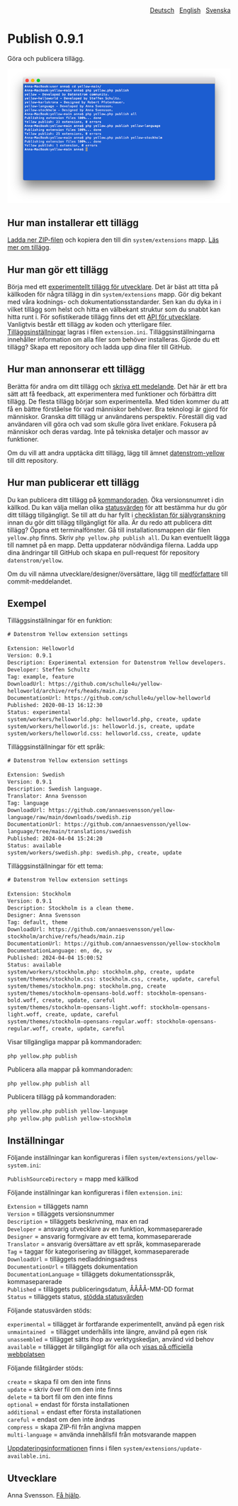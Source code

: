 <p align="right"><a href="README-de.md">Deutsch</a> &nbsp; <a href="README.md">English</a> &nbsp; <a href="README-sv.md">Svenska</a></p>

# Publish 0.9.1

Göra och publicera tillägg.

<p align="center"><img src="SCREENSHOT.png" alt="Skärmdump"></p>

## Hur man installerar ett tillägg

[Ladda ner ZIP-filen](https://github.com/annaesvensson/yellow-publish/archive/refs/heads/main.zip) och kopiera den till din `system/extensions` mapp. [Läs mer om tillägg](https://github.com/annaesvensson/yellow-update/tree/main/README-sv.md).

## Hur man gör ett tillägg

Börja med ett [experimentellt tillägg för utvecklare](https://github.com/schulle4u/yellow-extension-helloworld). Det är bäst att titta på källkoden för några tillägg in din `system/extensions` mapp. Gör dig bekant med våra kodnings- och dokumentationsstandarder. Sen kan du dyka in i vilket tillägg som helst och hitta en välbekant struktur som du snabbt kan hitta runt i. För sofistikerade tillägg finns det ett [API för utvecklare](https://datenstrom.se/sv/yellow/help/api-for-developers). Vanligtvis består ett tillägg av koden och ytterligare filer. [Tilläggsinställningar](#inställningar) lagras i filen `extension.ini`. Tilläggsinställningarna innehåller information om alla filer som behöver installeras. Gjorde du ett tillägg? Skapa ett repository och ladda upp dina filer till GitHub.

## Hur man annonserar ett tillägg

Berätta för andra om ditt tillägg och [skriva ett medelande](https://github.com/datenstrom/yellow/discussions/categories/see-what-s-new?discussions_q=sort%3Adate_created+category%3A%22See+what%27s+new%22). Det här är ett bra sätt att få feedback, att experimentera med funktioner och förbättra ditt tillägg. De flesta tillägg börjar som experimentella. Med tiden kommer du att få en bättre förståelse för vad människor behöver. Bra teknologi är gjord för människor. Granska ditt tillägg ur användarens perspektiv. Föreställ dig vad användaren vill göra och vad som skulle göra livet enklare. Fokusera på människor och deras vardag. Inte på tekniska detaljer och massor av funktioner.

Om du vill att andra upptäcka ditt tillägg, lägg till ämnet [datenstrom-yellow](https://github.com/topics/datenstrom-yellow) till ditt repository.

## Hur man publicerar ett tillägg

Du kan publicera ditt tillägg på [kommandoraden](https://github.com/annaesvensson/yellow-core/tree/main/README-sv.md). Öka versionsnumret i din källkod. Du kan välja mellan olika [statusvärden](#inställningar-status) för att bestämma hur du gör ditt tillägg tillgängligt. Se till att du har fyllt i [checklistan för självgranskning](self-review-checklist.md) innan du gör ditt tillägg tillgängligt för alla. Är du redo att publicera ditt tillägg? Öppna ett terminalfönster. Gå till installationsmappen där filen `yellow.php` finns. Skriv `php yellow.php publish all`. Du kan eventuellt lägga till namnet på en mapp. Detta uppdaterar nödvändiga filerna. Ladda upp dina ändringar till GitHub och skapa en pull-request för repository `datenstrom/yellow`.

Om du vill nämna utvecklare/designer/översättare, lägg till [medförfattare](https://docs.github.com/en/pull-requests/committing-changes-to-your-project/creating-and-editing-commits/creating-a-commit-with-multiple-authors) till commit-meddelandet.

## Exempel

Tilläggsinställningar för en funktion:

~~~
# Datenstrom Yellow extension settings

Extension: Helloworld
Version: 0.9.1
Description: Experimental extension for Datenstrom Yellow developers.
Developer: Steffen Schultz
Tag: example, feature
DownloadUrl: https://github.com/schulle4u/yellow-helloworld/archive/refs/heads/main.zip
DocumentationUrl: https://github.com/schulle4u/yellow-helloworld
Published: 2020-08-13 16:12:30
Status: experimental
system/workers/helloworld.php: helloworld.php, create, update
system/workers/helloworld.js: helloworld.js, create, update
system/workers/helloworld.css: helloworld.css, create, update
~~~

Tilläggsinställningar för ett språk:

~~~
# Datenstrom Yellow extension settings

Extension: Swedish
Version: 0.9.1
Description: Swedish language.
Translator: Anna Svensson
Tag: language
DownloadUrl: https://github.com/annaesvensson/yellow-language/raw/main/downloads/swedish.zip
DocumentationUrl: https://github.com/annaesvensson/yellow-language/tree/main/translations/swedish
Published: 2024-04-04 15:24:20
Status: available
system/workers/swedish.php: swedish.php, create, update
~~~

Tilläggsinställningar för ett tema:

~~~
# Datenstrom Yellow extension settings

Extension: Stockholm
Version: 0.9.1
Description: Stockholm is a clean theme.
Designer: Anna Svensson
Tag: default, theme
DownloadUrl: https://github.com/annaesvensson/yellow-stockholm/archive/refs/heads/main.zip
DocumentationUrl: https://github.com/annaesvensson/yellow-stockholm
DocumentationLanguage: en, de, sv
Published: 2024-04-04 15:00:52
Status: available
system/workers/stockholm.php: stockholm.php, create, update
system/themes/stockholm.css: stockholm.css, create, update, careful
system/themes/stockholm.png: stockholm.png, create
system/themes/stockholm-opensans-bold.woff: stockholm-opensans-bold.woff, create, update, careful
system/themes/stockholm-opensans-light.woff: stockholm-opensans-light.woff, create, update, careful
system/themes/stockholm-opensans-regular.woff: stockholm-opensans-regular.woff, create, update, careful
~~~

Visar tillgängliga mappar på kommandoraden:

`php yellow.php publish`  

Publicera alla mappar på kommandoraden:

`php yellow.php publish all`  

Publicera tillägg på kommandoraden:

`php yellow.php publish yellow-language`  
`php yellow.php publish yellow-stockholm`  

## Inställningar

Följande inställningar kan konfigureras i filen `system/extensions/yellow-system.ini`:

`PublishSourceDirectory` = mapp med källkod  

Följande inställningar kan konfigureras i filen `extension.ini`:

`Extension` = tilläggets namn  
`Version` = tilläggets versionsnummer  
`Description` = tilläggets beskrivning, max en rad  
`Developer` = ansvarig utvecklare av en funktion, kommaseparerade  
`Designer` = ansvarig formgivare av ett tema, kommaseparerade  
`Translator` = ansvarig översättare av ett språk, kommaseparerade  
`Tag` = taggar för kategorisering av tillägget, kommaseparerade  
`DownloadUrl` = tilläggets nedladdningsadress  
`DocumentationUrl` = tilläggets dokumentation  
`DocumentationLanguage` = tilläggets dokumentationsspråk, kommaseparerade  
`Published` = tilläggets publiceringsdatum, ÅÅÅÅ-MM-DD format  
`Status` = tilläggets status, [stödda statusvärden](#inställningar-status)  

<a id="inställningar-status"></a>Följande statusvärden stöds:

`experimental` = tillägget är fortfarande experimentellt, använd på egen risk  
`unmaintained ` = tillägget underhålls inte längre, använd på egen risk  
`unassembled` = tillägget sätts ihop av verktygskedjan, använd vid behov  
`available` = tillägget är tillgängligt för alla och [visas på officiella webbplatsen](https://datenstrom.se/sv/yellow/extensions/)  

<a id="inställningar-actions"></a> Följande filåtgärder stöds:

`create` = skapa fil om den inte finns  
`update` = skriv över fil om den inte finns  
`delete` = ta bort fil om den inte finns  
`optional` = endast för första installationen  
`additional` = endast efter första installationen  
`careful` = endast om den inte ändras  
`compress` = skapa ZIP-fil från angivna mappen  
`multi-language` = använda innehållsfil från motsvarande mappen  

[Uppdateringsinformationen](https://raw.githubusercontent.com/datenstrom/yellow/main/system/extensions/update-available.ini) finns i filen `system/extensions/update-available.ini`. 

## Utvecklare

Anna Svensson. [Få hjälp](https://datenstrom.se/sv/yellow/help/).
